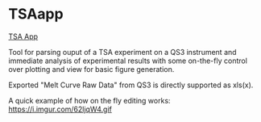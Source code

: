 # TSAapp
[TSA App](https://kylestiers.shinyapps.io/TSAapp/)

Tool for parsing ouput of a TSA experiment on a QS3 instrument and immediate analysis of experimental results with some on-the-fly control over plotting and view for basic figure generation.

Exported "Melt Curve Raw Data" from QS3 is directly supported as xls(x).

A quick example of how on the fly editing works:
https://i.imgur.com/62ljqW4.gif
